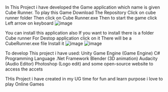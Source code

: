 In This Project i have developed the Game application which name is given Cube Runner.
To play this Game
  Download The Repository
  Click on cube runner folder
  Then click on Cube Runner.exe
  Then to start the game click Left arrow on keyboard
![image](https://github.com/Rakesh953/Cube_Runner_Game_Unity/assets/114344426/ed031095-579c-4713-89d8-03489b572d7d)



You can install this application also
    If you want to install there is a folder Cube runner For Destop application click on it
    There will be a CubeRunner.exe file
    Install it
![image](https://github.com/Rakesh953/Cube_Runner_Game_Unity/assets/114344426/7d0b15c1-51c8-432e-a79a-32d7f468f2a4)
![image](https://github.com/Rakesh953/Cube_Runner_Game_Unity/assets/114344426/1887e172-b362-4fa7-988d-d00ffa9cfae5)

To develop This project i have used:
  Unity Game Engine (Game Engine)
  C# Programming Language
  .Net Framework 
  Blender (3D animation)
  Audacity (Audio Editor)
  Photoshop (Logo edit)
  and some open-source website to access the accets

THis Project i have created in my UG time for fun and learn purpose 
i love to play Online Games 


